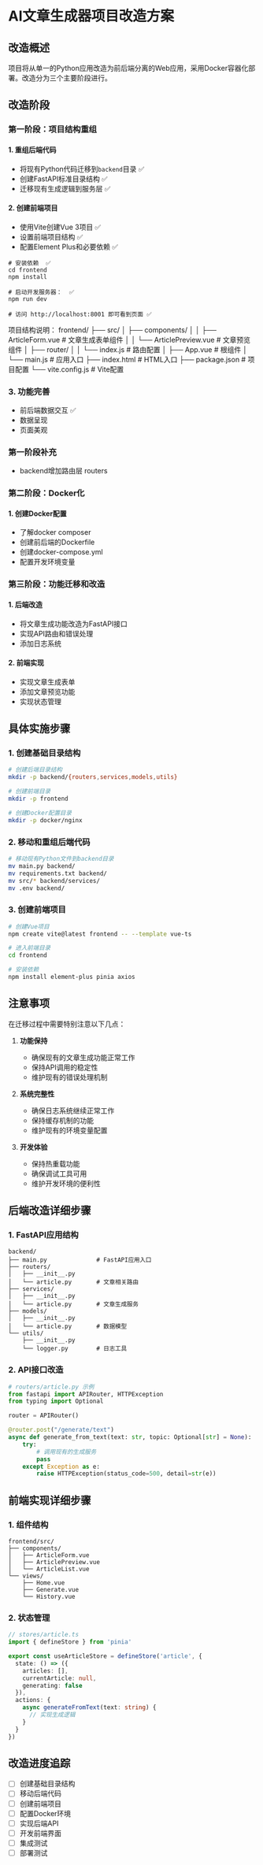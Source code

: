# AI文章生成器项目改造方案

## 改造概述

项目将从单一的Python应用改造为前后端分离的Web应用，采用Docker容器化部署。改造分为三个主要阶段进行。

## 改造阶段

### 第一阶段：项目结构重组

#### 1. 重组后端代码
- 将现有Python代码迁移到`backend`目录 ✅
- 创建FastAPI标准目录结构 ✅
- 迁移现有生成逻辑到服务层 ✅

#### 2. 创建前端项目
- 使用Vite创建Vue 3项目 ✅
- 设置前端项目结构 ✅
- 配置Element Plus和必要依赖 ✅
```
# 安装依赖  ✅
cd frontend
npm install

# 启动开发服务器：  ✅
npm run dev

# 访问 http://localhost:8001 即可看到页面 ✅
```
项目结构说明：
frontend/
├── src/
│   ├── components/
│   │   ├── ArticleForm.vue    # 文章生成表单组件
│   │   └── ArticlePreview.vue # 文章预览组件
│   ├── router/
│   │   └── index.js          # 路由配置
│   ├── App.vue               # 根组件
│   └── main.js              # 应用入口
├── index.html               # HTML入口
├── package.json            # 项目配置
└── vite.config.js         # Vite配置

### 3. 功能完善
- 前后端数据交互 ✅
- 数据呈现 
- 页面美观 


### 第一阶段补充
- backend增加路由层 routers

### 第二阶段：Docker化

#### 1. 创建Docker配置
- 了解docker composer
- 创建前后端的Dockerfile
- 创建docker-compose.yml
- 配置开发环境变量

### 第三阶段：功能迁移和改造

#### 1. 后端改造
- 将文章生成功能改造为FastAPI接口
- 实现API路由和错误处理
- 添加日志系统

#### 2. 前端实现
- 实现文章生成表单
- 添加文章预览功能
- 实现状态管理

## 具体实施步骤

### 1. 创建基础目录结构
```bash
# 创建后端目录结构
mkdir -p backend/{routers,services,models,utils}

# 创建前端目录
mkdir -p frontend

# 创建Docker配置目录
mkdir -p docker/nginx
```

### 2. 移动和重组后端代码
```bash
# 移动现有Python文件到backend目录
mv main.py backend/
mv requirements.txt backend/
mv src/* backend/services/
mv .env backend/
```

### 3. 创建前端项目
```bash
# 创建Vue项目
npm create vite@latest frontend -- --template vue-ts

# 进入前端目录
cd frontend

# 安装依赖
npm install element-plus pinia axios
```

## 注意事项

在迁移过程中需要特别注意以下几点：

1. **功能保持**
   - 确保现有的文章生成功能正常工作
   - 保持API调用的稳定性
   - 维护现有的错误处理机制

2. **系统完整性**
   - 确保日志系统继续正常工作
   - 保持缓存机制的功能
   - 维护现有的环境变量配置

3. **开发体验**
   - 保持热重载功能
   - 确保调试工具可用
   - 维护开发环境的便利性

## 后端改造详细步骤

### 1. FastAPI应用结构
```
backend/
├── main.py              # FastAPI应用入口
├── routers/
│   ├── __init__.py
│   └── article.py       # 文章相关路由
├── services/
│   ├── __init__.py
│   └── article.py       # 文章生成服务
├── models/
│   ├── __init__.py
│   └── article.py       # 数据模型
└── utils/
    ├── __init__.py
    └── logger.py        # 日志工具
```

### 2. API接口改造
```python
# routers/article.py 示例
from fastapi import APIRouter, HTTPException
from typing import Optional

router = APIRouter()

@router.post("/generate/text")
async def generate_from_text(text: str, topic: Optional[str] = None):
    try:
        # 调用现有的生成服务
        pass
    except Exception as e:
        raise HTTPException(status_code=500, detail=str(e))
```

## 前端实现详细步骤

### 1. 组件结构
```
frontend/src/
├── components/
│   ├── ArticleForm.vue
│   ├── ArticlePreview.vue
│   └── ArticleList.vue
└── views/
    ├── Home.vue
    ├── Generate.vue
    └── History.vue
```

### 2. 状态管理
```typescript
// stores/article.ts
import { defineStore } from 'pinia'

export const useArticleStore = defineStore('article', {
  state: () => ({
    articles: [],
    currentArticle: null,
    generating: false
  }),
  actions: {
    async generateFromText(text: string) {
      // 实现生成逻辑
    }
  }
})
```

## 改造进度追踪

- [ ] 创建基础目录结构
- [ ] 移动后端代码
- [ ] 创建前端项目
- [ ] 配置Docker环境
- [ ] 实现后端API
- [ ] 开发前端界面
- [ ] 集成测试
- [ ] 部署测试
